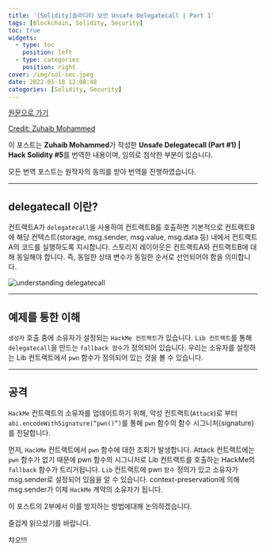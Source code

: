 ```yaml
---
title: '[Solidity]솔리디티 보안 Unsafe Delegatecall | Part 1'
tags: [Blockchain, Solidity, Security]
toc: true
widgets:
  - type: toc
    position: left
  - type: categories
    position: right
cover: /img/sol-sec.jpeg
date: 2022-01-18 12:08:48
categories: [Solidity, Security]
---
```


</pre>

<!--more-->

<!--more-->

[원문으로 가기](https://coinsbench.com/unsafe-delegatecall-part-1-hack-solidity-5-81d5f295edb6)

[Credit: Zuhaib Mohammed](https://zuhaibmd.medium.com/)

이 포스트는 **Zuhaib Mohammed**가 작성한 **Unsafe Delegatecall (Part #1) | Hack Solidity #5**를 번역한 내용이며, 임의로 첨삭한 부분이 있습니다.

모든 번역 포스트는 원작자의 동의를 받아 번역을 진행하였습니다.

---

## **delegatecall 이란?**

컨트랙트A가 `delegatecall`을 사용하여 컨트랙트B를 호출하면 기본적으로 컨트랙트B에 해당 컨텍스트(storage, msg.sender, msg.value, msg.data 등) 내에서 컨트랙트A의 코드를 실행하도록 지시합니다. 스토리지 레이아웃은 컨트랙트A와 컨트랙트B에 대해 동일해야 합니다. 즉, 동일한 상태 변수가 동일한 순서로 선언되어야 함을 의미합니다.

![understanding delegatecall](/img/솔리디티-보안-Unsafe-Delegatecall-part1/1.png?style=centerme)

---

## **예제를 통한 이해**

`생성자` 호출 중에 소유자가 설정되는 `HackMe 컨트랙트`가 있습니다. `Lib 컨트랙트`를 통해 `delegatecall`을 만드는 `fallback 함수`가 정의되어 있습니다. 우리는 소유자를 설정하는 Lib 컨트랙트에서 `pwn` 함수가 정의되어 있는 것을 볼 수 있습니다.

---

## **공격**

`HackMe` 컨트랙트의 소유자를 업데이트하기 위해, 악성 컨트랙트(`Attack`)로 부터 `abi.encodeWithSignature(“pwn()”)`를 통해 `pwn` 함수의 함수 시그니처(signature)를 전달합니다.

먼저, `HackMe` 컨트랙트에서 `pwn` 함수에 대한 조회가 발생합니다. Attack 컨트랙트에는 `pwn` 함수가 없기 때문에 pwn 함수의 시그니처로 Lib 컨트랙트를 호출하는 HackMe의 `fallback` 함수가 트리거됩니다. `Lib` 컨트랙트에 pwn `함수` 정의가 있고 소유자가 msg.sender로 설정되어 있음을 알 수 있습니다. context-preservation에 의해 msg.sender가 이제 `HackMe` 계약의 소유자가 됩니다.



이 포스트의 2부에서 이를 방지하는 방법에대해 논의하겠습니다.



즐겁게 읽으셨기를 바랍니다.

챠오!!!
